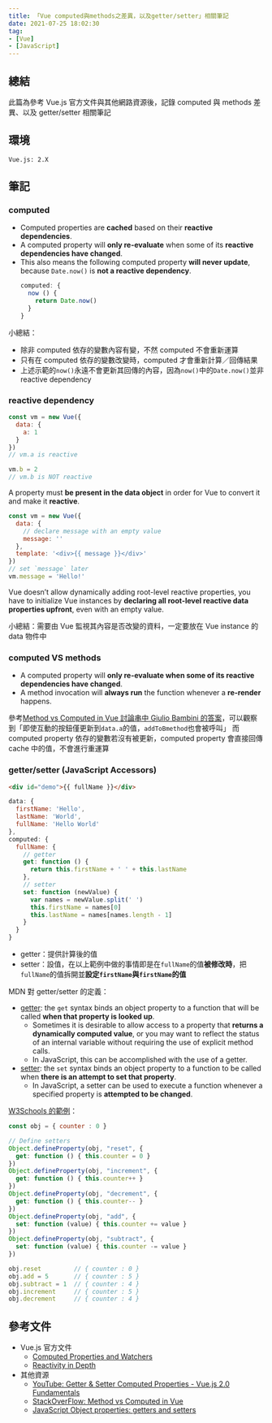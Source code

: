 ```yaml
---
title: 「Vue computed與methods之差異，以及getter/setter」相關筆記
date: 2021-07-25 18:02:30
tag:
- [Vue]
- [JavaScript]
---
```


## 總結

此篇為參考 Vue.js 官方文件與其他網路資源後，記錄 computed 與 methods 差異、以及 getter/setter 相關筆記

## 環境

```
Vue.js: 2.X
```

## 筆記

### computed

- Computed properties are **cached** based on their **reactive dependencies**.
- A computed property will **only re-evaluate** when some of its **reactive dependencies have changed**.
- This also means the following computed property **will never update**, because `Date.now()` is **not a reactive dependency**.
  ```js
  computed: {
    now () {
      return Date.now()
    }
  }
  ```

小總結：

- 除非 computed 依存的變數內容有變，不然 computed 不會重新運算
- 只有在 computed 依存的變數改變時，computed 才會重新計算／回傳結果
- 上述示範的`now()`永遠不會更新其回傳的內容，因為`now()`中的`Date.now()`並非 reactive dependency

### reactive dependency

```js
const vm = new Vue({
  data: {
    a: 1
  }
})
// vm.a is reactive

vm.b = 2
// vm.b is NOT reactive
```

A property must **be present in the data object** in order for Vue to convert it and make it **reactive**.

```js
const vm = new Vue({
  data: {
    // declare message with an empty value
    message: ''
  },
  template: '<div>{{ message }}</div>'
})
// set `message` later
vm.message = 'Hello!'
```

Vue doesn’t allow dynamically adding root-level reactive properties, you have to initialize Vue instances by **declaring all root-level reactive data properties upfront**, even with an empty value.

小總結：需要由 Vue 監視其內容是否改變的資料，一定要放在 Vue instance 的 data 物件中

### computed VS methods

- A computed property will **only re-evaluate when some of its reactive dependencies have changed**.
- A method invocation will **always run** the function whenever a **re-render** happens.

參考[Method vs Computed in Vue 討論串中 Giulio Bambini 的答案](https://stackoverflow.com/a/48151401/15028185)，可以觀察到「即使互動的按鈕僅更新到`data.a`的值，`addToBmethod`也會被呼叫」
而 computed property 依存的變數若沒有被更新，computed property 會直接回傳 cache 中的值，不會進行重運算

### getter/setter (JavaScript Accessors)

```html
<div id="demo">{{ fullName }}</div>
```

```js
data: {
  firstName: 'Hello',
  lastName: 'World',
  fullName: 'Hello World'
},
computed: {
  fullName: {
    // getter
    get: function () {
      return this.firstName + ' ' + this.lastName
    },
    // setter
    set: function (newValue) {
      var names = newValue.split(' ')
      this.firstName = names[0]
      this.lastName = names[names.length - 1]
    }
  }
}
```

- getter：提供計算後的值
- setter：設值，在以上範例中做的事情即是在`fullName`的值**被修改時**，把`fullName`的值拆開並**設定`firstName`與`firstName`的值**

MDN 對 getter/setter 的定義：

- [getter](https://developer.mozilla.org/en-US/docs/Web/JavaScript/Reference/Functions/get): the `get` syntax binds an object property to a function that will be called **when that property is looked up**.
  - Sometimes it is desirable to allow access to a property that **returns a dynamically computed value**, or you may want to reflect the status of an internal variable without requiring the use of explicit method calls.
  - In JavaScript, this can be accomplished with the use of a getter.
- [setter](https://developer.mozilla.org/en-US/docs/Web/JavaScript/Reference/Functions/set): the `set` syntax binds an object property to a function to be called when **there is an attempt to set that property**.
  - In JavaScript, a setter can be used to execute a function whenever a specified property is **attempted to be changed**.

[W3Schools 的範例](https://www.w3schools.com/js/js_object_accessors.asp)：

```js
const obj = { counter : 0 }

// Define setters
Object.defineProperty(obj, "reset", {
  get: function () { this.counter = 0 }
})
Object.defineProperty(obj, "increment", {
  get: function () { this.counter++ }
})
Object.defineProperty(obj, "decrement", {
  get: function () { this.counter-- }
})
Object.defineProperty(obj, "add", {
  set: function (value) { this.counter += value }
})
Object.defineProperty(obj, "subtract", {
  set: function (value) { this.counter -= value }
})

obj.reset         // { counter : 0 }
obj.add = 5       // { counter : 5 }
obj.subtract = 1  // { counter : 4 }
obj.increment     // { counter : 5 }
obj.decrement     // { counter : 4 }
```

## 參考文件

- Vue.js 官方文件
  - [Computed Properties and Watchers](https://vuejs.org/v2/guide/computed.html)
  - [Reactivity in Depth](https://vuejs.org/v2/guide/reactivity.html)
- 其他資源
  - [YouTube: Getter & Setter Computed Properties - Vue.js 2.0 Fundamentals](https://youtu.be/PuxdMnk-u5k)
  - [StackOverFlow: Method vs Computed in Vue](https://stackoverflow.com/questions/44350862/method-vs-computed-in-vue)
  - [JavaScript Object properties: getters and setters](https://javascript.info/property-accessors)
